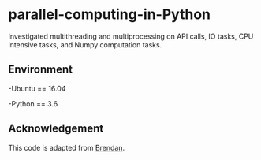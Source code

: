# parallel-computing-in-Python
Investigated multithreading and multiprocessing on API calls, IO tasks, CPU intensive tasks, and Numpy computation tasks.
## Environment
-Ubuntu == 16.04

-Python == 3.6
## Acknowledgement
This code is adapted from [Brendan](https://medium.com/@bfortuner/python-multithreading-vs-multiprocessing-73072ce5600b).
